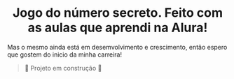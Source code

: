 <h1 align="center"> Jogo do número secreto. Feito com as aulas que aprendi na Alura! </h1>
Mas o mesmo ainda está em desemvolvimento e crescimento, então espero que gostem do inicio da minha carreira!

> :construction: Projeto em construção :construction:
